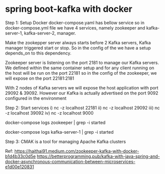 # spring boot-kafka with docker
Step 1: Setup Docker
docker-compose.yaml has bellow service
so in docker-compose.yml file we have 4 services, namely zookeeper and kafka-server-1, kafka-server-2, manager.

Make the zookepper server always starts before 2 Kafka servers, Kafka manager triggered start or stop. So in the config of the we have a setup depends_on to this dependency.

Zookeeper server is listening on the port 2181 to manage our Kafka servers. We defined within the same container setup and for any client running on the host will be run on the port 22181 so in the config of the zookeeper, we will expose on the port 22181:2181

With 2 nodes of Kafka servers we will expose the host application with port 29092 & 39092. However our Kafka is actually advertised on the port 9092 configured in the environment

Step 2: Start services 
i) nc -z localhost 22181
ii) nc -z localhost 29092
iii) nc -z localhost 39092
iv) nc -z localhost 9000

docker-compose logs zookeeper | grep -i started

docker-compose logs kafka-server-1 | grep -i started

Step 3: CMAK is a tool for managing Apache Kafka clusters

Ref: https://haithai91.medium.com/zookeeper-kafka-with-docker-b1d4b33c0d5e
https://betterprogramming.pub/kafka-with-java-spring-and-docker-asynchronous-communication-between-microservices-e1d00e120831
